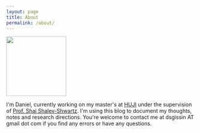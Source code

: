```yaml
---
layout: page
title: About
permalink: /about/
---
```


<img src="{{ '/assets/images/about/pic.png' | relative_url }}" width="160" height="160" />

I'm Daniel, currently working on my master's at [HUJI][huji] under the supervision of [Prof. Shai Shalev-Shwartz][shai]. I'm using this blog to document my thoughts, notes and research directions. You're welcome to contact me at dsgissin AT gmail dot com if you find any errors or have any questions.

[shai]: https://www.cs.huji.ac.il/~shais/
[huji]: http://new.huji.ac.il/en